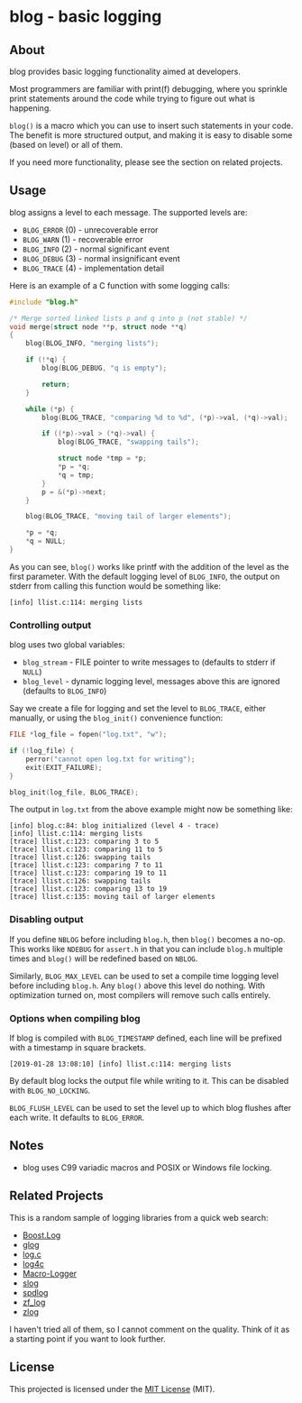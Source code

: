 
# blog - basic logging


## About

blog provides basic logging functionality aimed at developers.

Most programmers are familiar with print(f) debugging, where you sprinkle
print statements around the code while trying to figure out what is happening.

`blog()` is a macro which you can use to insert such statements in your code.
The benefit is more structured output, and making it is easy to disable some
(based on level) or all of them.

If you need more functionality, please see the section on related projects.


## Usage

blog assigns a level to each message. The supported levels are:

  - `BLOG_ERROR` (0) - unrecoverable error
  - `BLOG_WARN` (1) - recoverable error
  - `BLOG_INFO` (2) - normal significant event
  - `BLOG_DEBUG` (3) - normal insignificant event
  - `BLOG_TRACE` (4) - implementation detail

Here is an example of a C function with some logging calls:

~~~c
#include "blog.h"

/* Merge sorted linked lists p and q into p (not stable) */
void merge(struct node **p, struct node **q)
{
    blog(BLOG_INFO, "merging lists");

    if (!*q) {
        blog(BLOG_DEBUG, "q is empty");

        return;
    }

    while (*p) {
        blog(BLOG_TRACE, "comparing %d to %d", (*p)->val, (*q)->val);

        if ((*p)->val > (*q)->val) {
            blog(BLOG_TRACE, "swapping tails");

            struct node *tmp = *p;
            *p = *q;
            *q = tmp;
        }
        p = &(*p)->next;
    }

    blog(BLOG_TRACE, "moving tail of larger elements");

    *p = *q;
    *q = NULL;
}
~~~

As you can see, `blog()` works like printf with the addition of the level as
the first parameter. With the default logging level of `BLOG_INFO`, the output
on stderr from calling this function would be something like:

    [info] llist.c:114: merging lists


### Controlling output

blog uses two global variables:

  - `blog_stream` - FILE pointer to write messages to (defaults to stderr if
    `NULL`)
  - `blog_level` - dynamic logging level, messages above this are ignored
    (defaults to `BLOG_INFO`)

Say we create a file for logging and set the level to `BLOG_TRACE`, either
manually, or using the `blog_init()` convenience function:

~~~c
FILE *log_file = fopen("log.txt", "w");

if (!log_file) {
    perror("cannot open log.txt for writing");
    exit(EXIT_FAILURE);
}

blog_init(log_file, BLOG_TRACE);
~~~

The output in `log.txt` from the above example might now be something like:

    [info] blog.c:84: blog initialized (level 4 - trace)
    [info] llist.c:114: merging lists
    [trace] llist.c:123: comparing 3 to 5
    [trace] llist.c:123: comparing 11 to 5
    [trace] llist.c:126: swapping tails
    [trace] llist.c:123: comparing 7 to 11
    [trace] llist.c:123: comparing 19 to 11
    [trace] llist.c:126: swapping tails
    [trace] llist.c:123: comparing 13 to 19
    [trace] llist.c:135: moving tail of larger elements


### Disabling output

If you define `NBLOG` before including `blog.h`, then `blog()` becomes a
no-op. This works like `NDEBUG` for `assert.h` in that you can include
`blog.h` multiple times and `blog()` will be redefined based on `NBLOG`.

Similarly, `BLOG_MAX_LEVEL` can be used to set a compile time logging level
before including `blog.h`. Any `blog()` above this level do nothing. With
optimization turned on, most compilers will remove such calls entirely.


### Options when compiling blog

If blog is compiled with `BLOG_TIMESTAMP` defined, each line will be prefixed
with a timestamp in square brackets.

    [2019-01-28 13:08:10] [info] llist.c:114: merging lists

By default blog locks the output file while writing to it. This can be
disabled with `BLOG_NO_LOCKING`.

`BLOG_FLUSH_LEVEL` can be used to set the level up to which blog flushes
after each write. It defaults to `BLOG_ERROR`.


## Notes

  - blog uses C99 variadic macros and POSIX or Windows file locking.


## Related Projects

This is a random sample of logging libraries from a quick web search:

  - [Boost.Log](https://github.com/boostorg/log)
  - [glog](https://github.com/google/glog)
  - [log.c](https://github.com/rxi/log.c)
  - [log4c](http://log4c.sourceforge.net/)
  - [Macro-Logger](https://github.com/dmcrodrigues/macro-logger)
  - [slog](https://github.com/kala13x/slog)
  - [spdlog](https://github.com/gabime/spdlog)
  - [zf_log](https://github.com/wonder-mice/zf_log)
  - [zlog](https://github.com/zma/zlog/)

I haven't tried all of them, so I cannot comment on the quality. Think of it
as a starting point if you want to look further.


## License

This projected is licensed under the [MIT License](LICENSE) (MIT).

